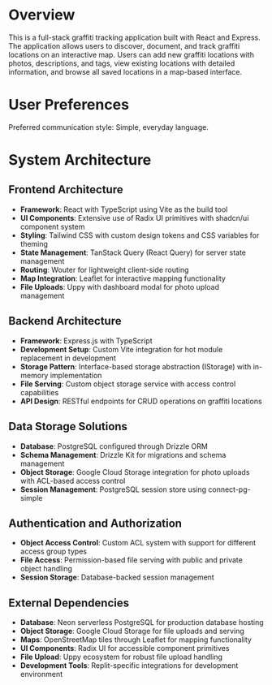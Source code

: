 # Overview

This is a full-stack graffiti tracking application built with React and Express. The application allows users to discover, document, and track graffiti locations on an interactive map. Users can add new graffiti locations with photos, descriptions, and tags, view existing locations with detailed information, and browse all saved locations in a map-based interface.

# User Preferences

Preferred communication style: Simple, everyday language.

# System Architecture

## Frontend Architecture
- **Framework**: React with TypeScript using Vite as the build tool
- **UI Components**: Extensive use of Radix UI primitives with shadcn/ui component system
- **Styling**: Tailwind CSS with custom design tokens and CSS variables for theming
- **State Management**: TanStack Query (React Query) for server state management
- **Routing**: Wouter for lightweight client-side routing
- **Map Integration**: Leaflet for interactive mapping functionality
- **File Uploads**: Uppy with dashboard modal for photo upload management

## Backend Architecture
- **Framework**: Express.js with TypeScript
- **Development Setup**: Custom Vite integration for hot module replacement in development
- **Storage Pattern**: Interface-based storage abstraction (IStorage) with in-memory implementation
- **File Serving**: Custom object storage service with access control capabilities
- **API Design**: RESTful endpoints for CRUD operations on graffiti locations

## Data Storage Solutions
- **Database**: PostgreSQL configured through Drizzle ORM
- **Schema Management**: Drizzle Kit for migrations and schema management
- **Object Storage**: Google Cloud Storage integration for photo uploads with ACL-based access control
- **Session Management**: PostgreSQL session store using connect-pg-simple

## Authentication and Authorization
- **Object Access Control**: Custom ACL system with support for different access group types
- **File Access**: Permission-based file serving with public and private object handling
- **Session Storage**: Database-backed session management

## External Dependencies
- **Database**: Neon serverless PostgreSQL for production database hosting
- **Object Storage**: Google Cloud Storage for file uploads and serving
- **Maps**: OpenStreetMap tiles through Leaflet for mapping functionality
- **UI Components**: Radix UI for accessible component primitives
- **File Upload**: Uppy ecosystem for robust file upload handling
- **Development Tools**: Replit-specific integrations for development environment